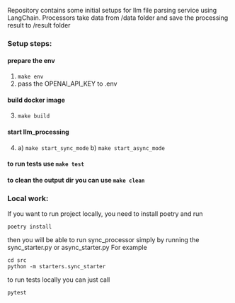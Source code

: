 Repository contains some initial setups for llm file parsing service using LangChain.
Processors take data from /data folder and save the processing result to /result folder

### Setup steps:
#### prepare the env
1. ```make env```
2. pass the OPENAI_API_KEY to .env

#### build docker image
3. ```make build```

#### start llm_processing
4. a) ```make start_sync_mode```
   b) ```make start_async_mode```

#### to run tests use ```make test```
#### to clean the output dir you can use ```make clean```

### Local work:
If you want to run project locally, you need to install poetry and run

```poetry install```

then you will be able to run sync_processor simply by running the sync_starter.py or async_starter.py
For example
```commandline
cd src
python -m starters.sync_starter
```

to run tests locally you can just call

```pytest```
